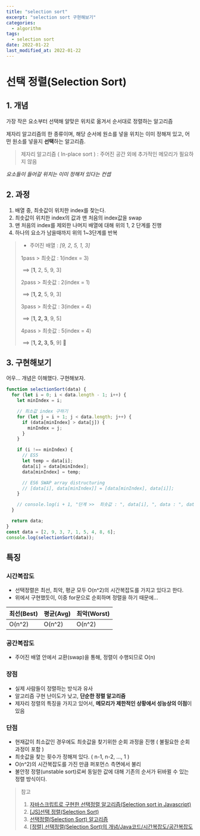 ```yaml
---
title: "selection sort"
excerpt: "selection sort 구현해보기"
categories:
  - algorithm
tags:
  - selection sort
date: 2022-01-22
last_modified_at: 2022-01-22
---
```


# 선택 정렬(Selection Sort)

## 1. 개념

가장 작은 요소부터 선택해 알맞은 위치로 옮겨서 순서대로 정렬하는 알고리즘

제자리 알고리즘의 한 종류이며, 해당 순서에 원소를 넣을 위치는 이미 정해져 있고, 어떤 원소를 넣을지 **선택**하는 알고리즘.

> 제자리 알고리즘 ( In-place sort ) : 주어진 공간 외에 추가적인 메모리가 필요하지 않음

*요소들이 들어갈 위치는 이미 정해저 있다는 컨셉*



## 2. 과정

1) 배열 중, 최솟값이 위치한 index를 찾는다.
2) 최솟값이 위치한 index의 값과 맨 처음의 index값을 swap
3) 맨 처음의 index를 제외한 나머지 배열에 대해 위의 1, 2 단계를 진행
4) 하나의 요소가 남을때까지 위의 1~3단계를 반복

>* 주어진 배열 : *[9, 2, 5, 1, 3]*
>
>  1pass > 최솟값 : 1(index = 3)
>  
>  ​               ==> [**1**, 2, 5, 9, 3]
>
>  2pass > 최솟값 : 2(index = 1)
>
>  ​               ==> [**1, 2**, 5, 9, 3]
>
>  3pass > 최솟값 : 3(index = 4)
>
>  ​               ==> [**1, 2, 3**, 9, 5]
>
>  4pass > 최솟값 : 5(index = 4)
>
>  ​               ==> [**1, 2, 3, 5**, 9] 🥳



## 3. 구현해보기

어우... 개념은 이해했다. 구현해보자.

```javascript
function selectionSort(data) {
  for (let i = 0; i < data.length - 1; i++) {
    let minIndex = i;

    // 최소값 index 구하기
    for (let j = i + 1; j < data.length; j++) {
      if (data[minIndex] > data[j]) {
        minIndex = j;
      }
    }

    if (i !== minIndex) {
      // ES5
      let temp = data[i];
      data[i] = data[minIndex];
      data[minIndex] = temp;

      // ES6 SWAP array distructuring
      // [data[i], data[minIndex]] = [data[minIndex], data[i]];
    }

    // console.log(i + 1, "단계 >>  최솟값 : ", data[i], ", data : ", data);
  }

  return data;
}
const data = [2, 9, 3, 7, 1, 5, 4, 8, 6];
console.log(selectionSort(data));
```



## 특징

### 시간복잡도 

- 선택정렬은 최선, 최악, 평균 모두 O(n^2)의 시간복잡도를 가지고 있다고 한다.
- 위에서 구현했듯이, 이중 for문으로 순회하며 정렬을 하기 때문에...

| 최선(Best) | 평균(Avg) | 최악(Worst) |
| ---------- | --------- | ----------- |
| O(n^2)     | O(n^2)    | O(n^2)      |



### 공간복잡도

- 주어진 배열 안에서 교환(swap)을 통해, 정렬이 수행되므로 O(n)



### 장점

- 실제 사람들이 정렬하는 방식과 유사
- 알고리즘 구현 난이도가 낮고, **단순한 정렬 알고리즘**
- 제자리 정렬의 특징을 가지고 있어서, **메모리가 제한적인 상황에서 성능상의 이점**이 있음



### 단점

- 현재값이 최소값인 경우에도 최솟값을 찾기위한 순회 과정을 진행 ( 불필요한 순회 과정이 포함 )
- 최솟값을 찾는 횟수가 정해져 있다. ( n-1, n-2, ..., 1 )
- O(n^2)의 시간복잡도를 가진 만큼 퍼포먼스 측면에서 불리
- 불안정 정렬(unstable sort)로써 동일한 값에 대해 기존의 순서가 뒤바뀔 수 있는 정렬 방식이다.



> 참고 
>
> 1) [자바스크립트로 구현한 선택정렬 알고리즘(Selection sort in Javascript)](https://webruden.tistory.com/476)
> 2) [[JS]선택 정렬(Selection Sort)](https://velog.io/@yujo/JS%EC%84%A0%ED%83%9D-%EC%A0%95%EB%A0%ACSelection-Sort)
> 3) [선택정렬(Selection Sort) 알고리즘](https://velog.io/@nanaeu/selection-sort)
> 4) [[정렬] 선택정렬(Selection Sort)의 개념/Java코드/시간복잡도/공간복잡도](https://devuna.tistory.com/28)
